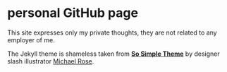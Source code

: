 # personal GitHub page

This site expresses only my private thoughts, they are not related to any employer of me.

The Jekyll theme is shameless taken from [**So Simple Theme**](https://github.com/mmistakes/so-simple-theme) by designer slash illustrator [Michael Rose](http://mademistakes.com).
